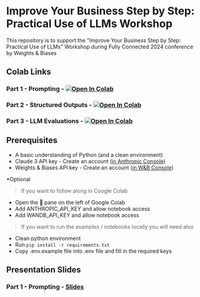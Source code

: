 
# Improve Your Business Step by Step: Practical Use of LLMs Workshop

This repository is to support the "Improve Your Business Step by Step: Practical Use of LLMs" Workshop during Fully Connected 2024 conference by Weights & Biases 

## Colab Links 
### Part 1 - Prompting - <a href="https://colab.research.google.com/github/wandb/llm-workshop-fc2024/blob/main/part_1_prompting/prompt_engineering.ipynb" target="_blank"><img src="https://colab.research.google.com/assets/colab-badge.svg" alt="Open In Colab"/></a>
<!--- @wandbcode{llm-workshop-fc2024-prompting} -->

### Part 2 - Structured Outputs - <a href="https://colab.research.google.com/github/wandb/llm-workshop-fc2024/blob/main/part_2_structured_outputs/LLM%20Clustering%20and%20Structured%20Outputs.ipynb" target="_blank"><img src="https://colab.research.google.com/assets/colab-badge.svg" alt="Open In Colab"/></a>
<!--- @wandbcode{llm-workshop-fc2024-evaluations} -->

### Part 3 - LLM Evaluations - <a href="https://colab.research.google.com/github/wandb/llm-workshop-fc2024/blob/main/part_3_evaluations/lets_do_evals.ipynb" target="_blank"><img src="https://colab.research.google.com/assets/colab-badge.svg" alt="Open In Colab"/></a>
<!--- @wandbcode{llm-workshop-fc2024-evaluations} -->


## Prerequisites

- A basic understanding of Python (and a clean environment) 
- Claude 3 API key - Create an account  ([in Anthropic Console](https://console.anthropic.com/workbench/38727684-8c5a-4116-a3c7-04d1c6010f8c))
- Weights & Biases API key - Create an account  ([in W&B Console](https://wandb.ai/authorize?utm_source=llm-workshop&utm_medium=event&utm_campaign=llm-workshop))


*Optional

> If you want to follow along in Coogle Colab
- Open the 🔑 pane on the left of Google Colab
- Add ANTHROPIC_API_KEY and allow notebook access
- Add WANDB_API_KEY and allow notebook access

> If you want to run the examples / notebooks locally you will need also
- Clean python environment
- Run `pip install -r requirements.txt`
- Copy .env.example file into .env file and fill in the required keys


## Presentation Slides

### Part 1 - Prompting - [Slides](http://wandb.me/fc24workshopps)
